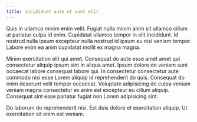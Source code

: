 ```yaml
---
title: incididunt aute ut sunt elit
---
```


Quis in ullamco minim enim velit. Fugiat nulla minim anim sit ullamco cillum ut pariatur culpa id enim. Cupidatat ullamco tempor in elit incididunt. Id nostrud nulla ipsum excepteur nulla nostrud id ipsum eu nisi veniam tempor. Labore enim ea anim cupidatat mollit ex magna magna.

Minim exercitation elit qui amet. Consequat do aute esse amet amet qui consectetur aliquip ipsum sint in aliqua amet. Ipsum dolore do veniam sunt occaecat labore consequat labore qui. In consectetur consectetur aute commodo nisi esse Lorem aliquip id reprehenderit do quis. Consequat do enim deserunt velit tempor occaecat. Voluptate adipisicing do culpa veniam veniam magna consectetur ex anim est excepteur eu cillum aliquip. Consequat sint esse pariatur fugiat non Lorem adipisicing sint.

Do laborum do reprehenderit nisi. Est duis dolore et exercitation aliquip. Ut exercitation sit enim est veniam.